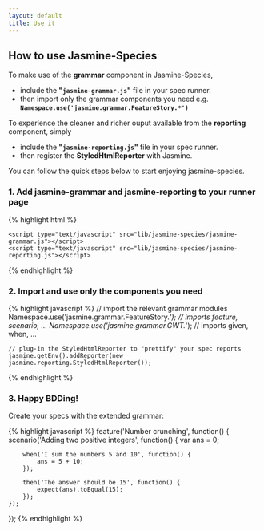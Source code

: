 ```yaml
---
layout: default
title: Use it
---
```



## How to use Jasmine-Species

To make use of the **grammar** component in Jasmine-Species, 
* include the **"<code>jasmine-grammar.js</code>"** file in your spec runner. 
* then import only the grammar components you need e.g. 
**<code>Namespace.use('jasmine.grammar.FeatureStory.*')</code>**

To experience the cleaner and richer ouput available from the **reporting** 
component, simply 
* include the **"<code>jasmine-reporting.js</code>"** file in your spec runner. 
* then register the **StyledHtmlReporter** with Jasmine.

You can follow the quick steps below to start enjoying jasmine-species.

### 1. Add jasmine-grammar and jasmine-reporting to your runner page

{% highlight html %}
    <link rel="stylesheet" type="text/css" href="lib/jasmine-species/calm.css">

    <script type="text/javascript" src="lib/jasmine-species/jasmine-grammar.js"></script>
    <script type="text/javascript" src="lib/jasmine-species/jasmine-reporting.js"></script>
{% endhighlight %}

### 2. Import and use only the components you need

{% highlight javascript %}
    // import the relevant grammar modules
    Namespace.use('jasmine.grammar.FeatureStory.*');  // imports feature, scenario, ...
    Namespace.use('jasmine.grammar.GWT.*');   // imports given, when, ...
    
    // plug-in the StyledHtmlReporter to "prettify" your spec reports
    jasmine.getEnv().addReporter(new jasmine.reporting.StyledHtmlReporter());
{% endhighlight %}

### 3. Happy BDDing!

Create your specs with the extended grammar:

{% highlight javascript %}
feature('Number crunching', function() {
    scenario('Adding two positive integers', function() {
        var ans = 0;
        
        when('I sum the numbers 5 and 10', function() {
            ans = 5 + 10;
        });
        
        then('The answer should be 15', function() {
            expect(ans).toEqual(15);
        });
    });
});
{% endhighlight %}